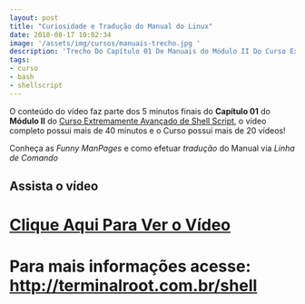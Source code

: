 ```yaml
---
layout: post
title: "Curiosidade e Tradução do Manual do Linux"
date: 2018-08-17 10:02:34
image: '/assets/img/cursos/manuais-trecho.jpg '
description: 'Trecho Do Capítulo 01 De Manuais do Módulo II Do Curso Extremamente Avançado De Shell Script.'
tags:
- curso
- bash
- shellscript
---
```


O conteúdo do vídeo faz parte dos 5 minutos finais do **Capítulo 01** do **Módulo II** do [Curso Extremamente Avançado de Shell Script](http://terminalroot.com.br/shell), o vídeo completo possui mais de 40 minutos e o Curso possui mais de 20 vídeos!

Conheça as _Funny ManPages_ e como efetuar _tradução_ do Manual via _Linha de Comando_

## Assista o vídeo
# [Clique Aqui Para Ver o Vídeo](https://youtu.be/m6zvPJGGtEA)

# Para mais informações acesse: <http://terminalroot.com.br/shell>

<script async src="https://pagead2.googlesyndication.com/pagead/js/adsbygoogle.js"></script>

<!-- Informat -->
<ins class="adsbygoogle"
 style="display:block"
 data-ad-client="ca-pub-2838251107855362"
 data-ad-slot="2327980059"
 data-ad-format="auto"
 data-full-width-responsive="true"></ins>

<script>
(adsbygoogle = window.adsbygoogle || []).push({});
</script>



